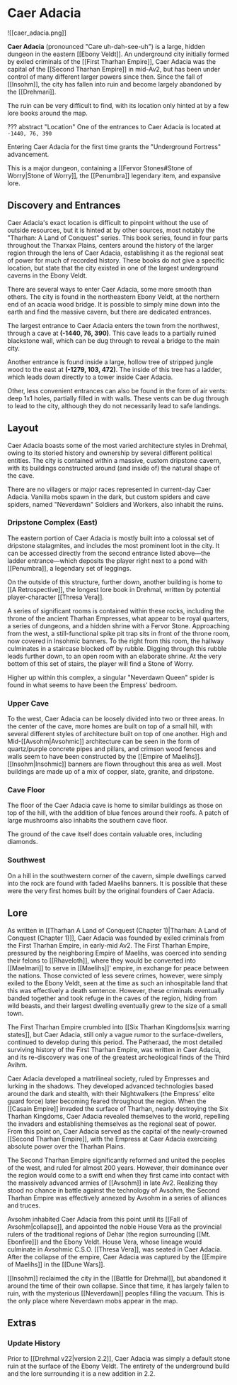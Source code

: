 # Caer Adacia

![[caer_adacia.png]]

**Caer Adacia** (pronounced "Care uh-dah-see-uh") is a large, hidden dungeon in the eastern [[Ebony Veldt]]. An underground city initially formed by exiled criminals of the [[First Tharhan Empire]], Caer Adacia was the capital of the [[Second Tharhan Empire]] in mid-Av2, but has been under control of many different larger powers since then. Since the fall of [[Insohm]], the city has fallen into ruin and become largely abandoned by the [[Drehmari]].

The ruin can be very difficult to find, with its location only hinted at by a few lore books around the map. 

??? abstract "Location"
    One of the entrances to Caer Adacia is located at `-1440, 76, 390`

Entering Caer Adacia for the first time grants the "Underground Fortress" advancement.

This is a major dungeon, containing a [[Fervor Stones#Stone of Worry|Stone of Worry]], the [[Penumbra]] legendary item, and expansive lore.

## Discovery and Entrances

Caer Adacia's exact location is difficult to pinpoint without the use of outside resources, but it is hinted at by other sources, most notably the "Tharhan: A Land of Conquest" series. This book series, found in four parts throughout the Tharxax Plains, centers around the history of the larger region through the lens of Caer Adacia, establishing it as the regional seat of power for much of recorded history. These books do not give a specific location, but state that the city existed in one of the largest underground caverns in the Ebony Veldt.

There are several ways to enter Caer Adacia, some more smooth than others. The city is found in the northeastern Ebony Veldt, at the northern end of an acacia wood bridge. It is possible to simply mine down into the earth and find the massive cavern, but there are dedicated entrances.

The largest entrance to Caer Adacia enters the town from the northwest, through a cave at **(-1440, 76, 390)**. This cave leads to a partially ruined blackstone wall, which can be dug through to reveal a bridge to the main city.

Another entrance is found inside a large, hollow tree of stripped jungle wood to the east at **(-1279, 103, 472)**. The inside of this tree has a ladder, which leads down directly to a tower inside Caer Adacia.

Other, less convenient entrances can also be found in the form of air vents: deep 1x1 holes, partially filled in with walls. These vents can be dug through to lead to the city, although they do not necessarily lead to safe landings.

## Layout

Caer Adacia boasts some of the most varied architecture styles in Drehmal, owing to its storied history and ownership by several different political entities. The city is contained within a massive, custom dripstone cavern, with its buildings constructed around (and inside of) the natural shape of the cave.

There are no villagers or major races represented in current-day Caer Adacia. Vanilla mobs spawn in the dark, but custom spiders and cave spiders, named "Neverdawn" Soldiers and Workers, also inhabit the ruins.

### Dripstone Complex (East)

The eastern portion of Caer Adacia is mostly built into a colossal set of dripstone stalagmites, and includes the most prominent loot in the city. It can be accessed directly from the second entrance listed above—the ladder entrance—which deposits the player right next to a pond with [[Penumbra]], a legendary set of leggings.

On the outside of this structure, further down, another building is home to [[A Retrospective]], the longest lore book in Drehmal, written by potential player-character [[Thresa Vera]].

A series of significant rooms is contained within these rocks, including the throne of the ancient Tharhan Empresses, what appear to be royal quarters, a series of dungeons, and a hidden shrine with a Fervor Stone. Approaching from the west, a still-functional spike pit trap sits in front of the throne room, now covered in Insohmic banners. To the right from this room, the hallway culminates in a staircase blocked off by rubble. Digging through this rubble leads further down, to an open room with an elaborate shrine. At the very bottom of this set of stairs, the player will find a Stone of Worry.

Higher up within this complex, a singular "Neverdawn Queen" spider is found in what seems to have been the Empress' bedroom.

### Upper Cave

To the west, Caer Adacia can be loosely divided into two or three areas. In the center of the cave, more homes are built on top of a small hill, with several different styles of architecture built on top of one another. High and Mid-[[Avsohm|Avsohmic]] architecture can be seen in the form of quartz/purple concrete pipes and pillars, and crimson wood fences and walls seem to have been constructed by the [[Empire of Maelihs]]. [[Insohm|Insohmic]] banners are flown throughout this area as well. Most buildings are made up of a mix of copper, slate, granite, and dripstone.


### Cave Floor

The floor of the Caer Adacia cave is home to similar buildings as those on top of the hill, with the addition of blue fences around their roofs. A patch of large mushrooms also inhabits the southern cave floor.

The ground of the cave itself does contain valuable ores, including diamonds.

### Southwest

On a hill in the southwestern corner of the cavern, simple dwellings carved into the rock are found with faded Maelihs banners. It is possible that these were the very first homes built by the original founders of Caer Adacia.

## Lore

As written in [[Tharhan A Land of Conquest (Chapter 1)|Tharhan: A Land of Conquest (Chapter 1)]], Caer Adacia was founded by exiled criminals from the First Tharhan Empire, in early-mid Av2. The First Tharhan Empire, pressured by the neighboring Empire of Maelihs, was coerced into sending their felons to [[Rhaveloth]], where they would be converted into [[Maelmari]] to serve in [[Maelihs]]' empire, in exchange for peace between the nations. Those convicted of less severe crimes, however, were simply exiled to the Ebony Veldt, seen at the time as such an inhospitable land that this was effectively a death sentence. However, these criminals eventually banded together and took refuge in the caves of the region, hiding from wild beasts, and their largest dwelling eventually grew to the size of a small town.

The First Tharhan Empire crumbled into [[Six Tharhan Kingdoms|six warring states]], but Caer Adacia, still only a vague rumor to the surface-dwellers, continued to develop during this period. The Patheraad, the most detailed surviving history of the First Tharhan Empire, was written in Caer Adacia, and its re-discovery was one of the greatest archeological finds of the Third Avihm.

Caer Adacia developed a matrilineal society, ruled by Empresses and lurking in the shadows. They developed advanced technologies based around the dark and stealth, with their Nightwalkers (the Empress' elite guard force) later becoming feared throughout the region. When the [[Casain Empire]] invaded the surface of Tharhan, nearly destroying the Six Tharhan Kingdoms, Caer Adacia revealed themselves to the world, repelling the invaders and establishing themselves as the regional seat of power. From this point on, Caer Adacia served as the capital of the newly-crowned [[Second Tharhan Empire]], with the Empress at Caer Adacia exercising absolute power over the Tharhan Plains.

The Second Tharhan Empire significantly reformed and united the peoples of the west, and ruled for almost 200 years. However, their dominance over the region would come to a swift end when they first came into contact with the massively advanced armies of [[Avsohm]] in late Av2. Realizing they stood no chance in battle against the technology of Avsohm, the Second Tharhan Empire was effectively annexed by Avsohm in a series of alliances and truces. 

Avsohm inhabited Caer Adacia from this point until its [[Fall of Avsohm|collapse]], and appointed the noble House Vera as the provincial rulers of the traditional regions of Dehar (the region surrounding [[Mt. Ebonfire]]) and the Ebony Veldt. House Vera, whose lineage would culminate in Avsohmic C.S.O. [[Thresa Vera]], was seated in Caer Adacia. After the collapse of the empire, Caer Adacia was captured by the [[Empire of Maelihs]] in the [[Dune Wars]].

[[Insohm]] reclaimed the city in the [[Battle for Drehmal]], but abandoned it around the time of their own collapse. Since that time, it has largely fallen to ruin, with the mysterious [[Neverdawn]] peoples filling the vacuum. This is the only place where Neverdawn mobs appear in the map.

## Extras

### Update History

Prior to [[Drehmal v22|version 2.2]], Caer Adacia was simply a default stone ruin at the surface of the Ebony Veldt. The entirety of the underground build and the lore surrounding it is a new addition in 2.2.

